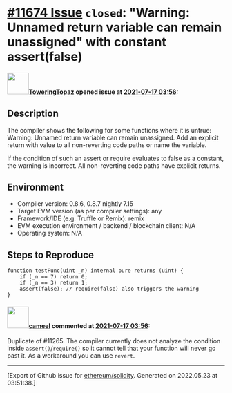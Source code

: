 # [\#11674 Issue](https://github.com/ethereum/solidity/issues/11674) `closed`: "Warning: Unnamed return variable can remain unassigned" with constant assert(false)

#### <img src="https://avatars.githubusercontent.com/u/87142001?v=4" width="50">[ToweringTopaz](https://github.com/ToweringTopaz) opened issue at [2021-07-17 03:56](https://github.com/ethereum/solidity/issues/11674):

## Description

The compiler shows the following for some functions where it is untrue: Warning: Unnamed return variable can remain unassigned. Add an explicit return with value to all non-reverting code paths or name the variable.

If the condition of such an assert or require evaluates to false as a constant, the warning is incorrect. All non-reverting code paths have explicit returns.

## Environment

- Compiler version: 0.8.6, 0.8.7 nightly 7.15
- Target EVM version (as per compiler settings): any
- Framework/IDE (e.g. Truffle or Remix): remix
- EVM execution environment / backend / blockchain client: N/A
- Operating system: N/A

## Steps to Reproduce

    function testFunc(uint _n) internal pure returns (uint) {
        if (_n == 7) return 0;
        if (_n == 3) return 1;
        assert(false); // require(false) also triggers the warning
    }

#### <img src="https://avatars.githubusercontent.com/u/137030?v=4" width="50">[cameel](https://github.com/cameel) commented at [2021-07-17 03:56](https://github.com/ethereum/solidity/issues/11674#issuecomment-882080741):

Duplicate of #11265. The compiler currently does not analyze the condition inside `assert()`/`require()` so it cannot tell that your function will never go past it. As a workaround you can use `revert`.


-------------------------------------------------------------------------------



[Export of Github issue for [ethereum/solidity](https://github.com/ethereum/solidity). Generated on 2022.05.23 at 03:51:38.]
